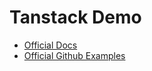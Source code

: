 # Tanstack Demo

- [Official Docs](https://tanstack.com/table/v8/docs/adapters/react-table)
- [Official Github Examples](https://github.com/TanStack/table/tree/main/examples/react)

